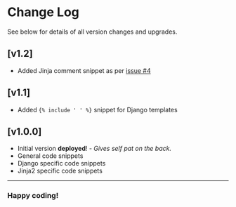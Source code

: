 # Change Log

See below for details of all version changes and upgrades.

## [v1.2]

- Added Jinja comment snippet as per [issue #4](https://github.com/EndlessTrax/python-template-snippets/issues/4)

## [v1.1]

- Added `{% include ' ' %}` snippet for Django templates

## [v1.0.0]

- Initial version **deployed**! - *Gives self pat on the back.*
- General code snippets
- Django specific code snippets
- Jinja2 specific code snippets

---

### Happy coding!